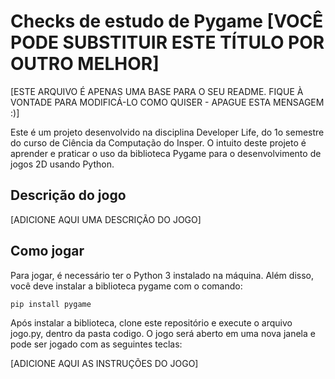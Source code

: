# Checks de estudo de Pygame [VOCÊ PODE SUBSTITUIR ESTE TÍTULO POR OUTRO MELHOR]

[ESTE ARQUIVO É APENAS UMA BASE PARA O SEU README. FIQUE À VONTADE PARA MODIFICÁ-LO COMO QUISER - APAGUE ESTA MENSAGEM :)]

Este é um projeto desenvolvido na disciplina Developer Life, do 1o semestre do curso de Ciência da Computação do Insper. O intuito deste projeto é aprender e praticar o uso da biblioteca Pygame para o desenvolvimento de jogos 2D usando Python.

## Descrição do jogo

[ADICIONE AQUI UMA DESCRIÇÃO DO JOGO]

## Como jogar

Para jogar, é necessário ter o Python 3 instalado na máquina. Além disso, você deve instalar a biblioteca pygame com o comando:

```
pip install pygame
```

Após instalar a biblioteca, clone este repositório e execute o arquivo jogo.py, dentro da pasta codigo. O jogo será aberto em uma nova janela e pode ser jogado com as seguintes teclas:

[ADICIONE AQUI AS INSTRUÇÕES DO JOGO]
